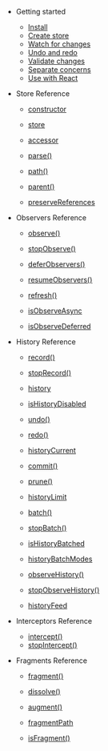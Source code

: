 - Getting started
	- [Install](walkthrough/install.md)
	- [Create store](walkthrough/create.md)
	- [Watch for changes](walkthrough/observe.md)
	- [Undo and redo](walkthrough/history.md)
	- [Validate changes](walkthrough/intercept.md)
	- [Separate concerns](walkthrough/fragment.md)
	- [Use with React](walkthrough/react.md)

- Store Reference
	- [constructor](store/constructor.md)
	- [store](store/store.md)
	- [accessor](store/accessor.md)

	- [parse()](store/parse.md)
	- [path()](store/path.md)
	- [parent()](store/parent.md)

	- [preserveReferences](store/preserveReferences.md)

- Observers Reference
	- [observe()](observers/observe.md)
	- [stopObserve()](observers/stopObserve.md)

	- [deferObservers()](observers/deferObservers.md)
	- [resumeObservers()](observers/resumeObservers.md)
	- [refresh()](observers/refresh.md)

	- [isObserveAsync](observers/isObserveAsync.md)
	- [isObserveDeferred](observers/isObserveDeferred.md)

- History Reference
	- [record()](history/record.md)
	- [stopRecord()](history/stopRecord.md)
	- [history](history/history.md)
	- [isHistoryDisabled](history/isHistoryDisabled.md)

	- [undo()](history/undo.md)
	- [redo()](history/redo.md)
	- [historyCurrent](history/historyCurrent.md)
	- [commit()](history/commit.md)
	- [prune()](history/prune.md)
	- [historyLimit](history/historyLimit.md)

	- [batch()](history/batch.md)
	- [stopBatch()](history/stopBatch.md)
	- [isHistoryBatched](history/isHistoryBatched.md)
	- [historyBatchModes](history/historyBatchModes.md)

	- [observeHistory()](history/observeHistory.md)
	- [stopObserveHistory()](history/stopObserveHistory.md)
	- [historyFeed](history/historyFeed.md)

- Interceptors Reference
	- [intercept()](interceptors/intercept.md)
	- [stopIntercept()](interceptors/stopIntercept.md)

- Fragments Reference
	- [fragment()](fragments/fragment.md)
	- [dissolve()](fragments/dissolve.md)
	- [augment()](fragments/augment.md)

	- [fragmentPath](fragments/fragmentPath.md)
	- [isFragment()](fragments/isFragment.md)

